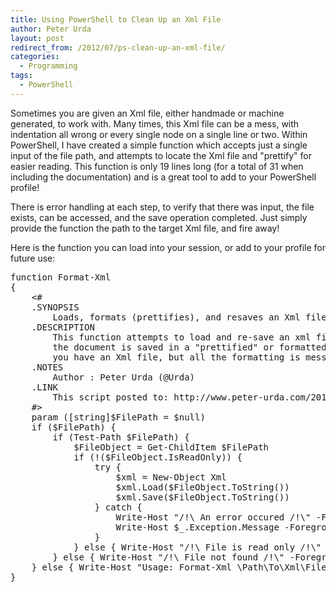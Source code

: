 ```yaml
---
title: Using PowerShell to Clean Up an Xml File
author: Peter Urda
layout: post
redirect_from: /2012/07/ps-clean-up-an-xml-file/
categories:
  - Programming
tags:
  - PowerShell
---
```

Sometimes you are given an Xml file, either handmade or machine generated, to work with. Many times, this Xml file can be a mess, with indentation all wrong or every single node on a single line or two. Within PowerShell, I have created a simple function which accepts just a single input of the file path, and attempts to locate the Xml file and "prettify" for easier reading. This function is only 19 lines long (for a total of 31 when including the documentation) and is a great tool to add to your PowerShell profile!

There is error handling at each step, to verify that there was input, the file exists, can be accessed, and the save operation completed. Just simply provide the function the path to the target Xml file, and fire away!

Here is the function you can load into your session, or add to your profile for future use:

<pre class="brush: powershell; title: ; notranslate" title="">function Format-Xml
{
    &lt;#
    .SYNOPSIS
        Loads, formats (prettifies), and resaves an Xml file for easier reading and editing.
    .DESCRIPTION
        This function attempts to load and re-save an xml file. When the Xml file is resaved,
        the document is saved in a "prettified" or formatted view. This is useful for when
        you have an Xml file, but all the formatting is messed up, or the whitespace is not uniform.
    .NOTES
        Author : Peter Urda (@Urda)
    .LINK
        This script posted to: http://www.peter-urda.com/2012/07/ps-clean-up-an-xml-file
    #&gt;
    param ([string]$FilePath = $null)
    if ($FilePath) {
        if (Test-Path $FilePath) {
            $FileObject = Get-ChildItem $FilePath
            if (!($FileObject.IsReadOnly)) {
                try {
                    $xml = New-Object Xml
                    $xml.Load($FileObject.ToString())
                    $xml.Save($FileObject.ToString())
                } catch {
                    Write-Host "/!\ An error occured /!\" -Foreground Black -Background Red
                    Write-Host $_.Exception.Message -Foreground Black -Background Red
                }
            } else { Write-Host "/!\ File is read only /!\" -Foreground Black -Background Red }
        } else { Write-Host "/!\ File not found /!\" -Foreground Black -Background Red }
    } else { Write-Host "Usage: Format-Xml \Path\To\Xml\File" }
}
</pre>
